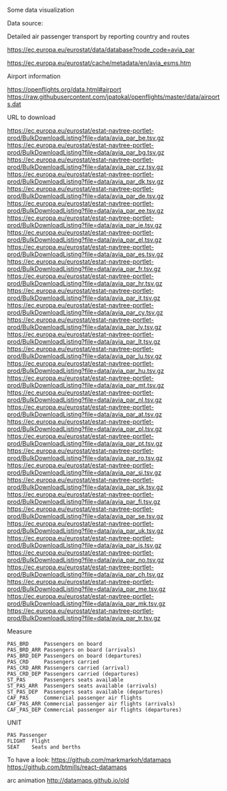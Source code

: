Some data visualization

Data source:

Detailed air passenger transport by reporting country and routes 

https://ec.europa.eu/eurostat/data/database?node_code=avia_par

https://ec.europa.eu/eurostat/cache/metadata/en/avia_esms.htm


Airport information

https://openflights.org/data.html#airport
https://raw.githubusercontent.com/jpatokal/openflights/master/data/airports.dat

URL to download

https://ec.europa.eu/eurostat/estat-navtree-portlet-prod/BulkDownloadListing?file=data/avia_par_be.tsv.gz
https://ec.europa.eu/eurostat/estat-navtree-portlet-prod/BulkDownloadListing?file=data/avia_par_bg.tsv.gz
https://ec.europa.eu/eurostat/estat-navtree-portlet-prod/BulkDownloadListing?file=data/avia_par_cz.tsv.gz
https://ec.europa.eu/eurostat/estat-navtree-portlet-prod/BulkDownloadListing?file=data/avia_par_dk.tsv.gz
https://ec.europa.eu/eurostat/estat-navtree-portlet-prod/BulkDownloadListing?file=data/avia_par_de.tsv.gz
https://ec.europa.eu/eurostat/estat-navtree-portlet-prod/BulkDownloadListing?file=data/avia_par_ee.tsv.gz
https://ec.europa.eu/eurostat/estat-navtree-portlet-prod/BulkDownloadListing?file=data/avia_par_ie.tsv.gz
https://ec.europa.eu/eurostat/estat-navtree-portlet-prod/BulkDownloadListing?file=data/avia_par_el.tsv.gz
https://ec.europa.eu/eurostat/estat-navtree-portlet-prod/BulkDownloadListing?file=data/avia_par_es.tsv.gz
https://ec.europa.eu/eurostat/estat-navtree-portlet-prod/BulkDownloadListing?file=data/avia_par_fr.tsv.gz
https://ec.europa.eu/eurostat/estat-navtree-portlet-prod/BulkDownloadListing?file=data/avia_par_hr.tsv.gz
https://ec.europa.eu/eurostat/estat-navtree-portlet-prod/BulkDownloadListing?file=data/avia_par_it.tsv.gz
https://ec.europa.eu/eurostat/estat-navtree-portlet-prod/BulkDownloadListing?file=data/avia_par_cy.tsv.gz
https://ec.europa.eu/eurostat/estat-navtree-portlet-prod/BulkDownloadListing?file=data/avia_par_lv.tsv.gz
https://ec.europa.eu/eurostat/estat-navtree-portlet-prod/BulkDownloadListing?file=data/avia_par_lt.tsv.gz
https://ec.europa.eu/eurostat/estat-navtree-portlet-prod/BulkDownloadListing?file=data/avia_par_lu.tsv.gz
https://ec.europa.eu/eurostat/estat-navtree-portlet-prod/BulkDownloadListing?file=data/avia_par_hu.tsv.gz
https://ec.europa.eu/eurostat/estat-navtree-portlet-prod/BulkDownloadListing?file=data/avia_par_mt.tsv.gz
https://ec.europa.eu/eurostat/estat-navtree-portlet-prod/BulkDownloadListing?file=data/avia_par_nl.tsv.gz
https://ec.europa.eu/eurostat/estat-navtree-portlet-prod/BulkDownloadListing?file=data/avia_par_at.tsv.gz
https://ec.europa.eu/eurostat/estat-navtree-portlet-prod/BulkDownloadListing?file=data/avia_par_pl.tsv.gz
https://ec.europa.eu/eurostat/estat-navtree-portlet-prod/BulkDownloadListing?file=data/avia_par_pt.tsv.gz
https://ec.europa.eu/eurostat/estat-navtree-portlet-prod/BulkDownloadListing?file=data/avia_par_ro.tsv.gz
https://ec.europa.eu/eurostat/estat-navtree-portlet-prod/BulkDownloadListing?file=data/avia_par_si.tsv.gz
https://ec.europa.eu/eurostat/estat-navtree-portlet-prod/BulkDownloadListing?file=data/avia_par_sk.tsv.gz
https://ec.europa.eu/eurostat/estat-navtree-portlet-prod/BulkDownloadListing?file=data/avia_par_fi.tsv.gz
https://ec.europa.eu/eurostat/estat-navtree-portlet-prod/BulkDownloadListing?file=data/avia_par_se.tsv.gz
https://ec.europa.eu/eurostat/estat-navtree-portlet-prod/BulkDownloadListing?file=data/avia_par_uk.tsv.gz
https://ec.europa.eu/eurostat/estat-navtree-portlet-prod/BulkDownloadListing?file=data/avia_par_is.tsv.gz
https://ec.europa.eu/eurostat/estat-navtree-portlet-prod/BulkDownloadListing?file=data/avia_par_no.tsv.gz
https://ec.europa.eu/eurostat/estat-navtree-portlet-prod/BulkDownloadListing?file=data/avia_par_ch.tsv.gz
https://ec.europa.eu/eurostat/estat-navtree-portlet-prod/BulkDownloadListing?file=data/avia_par_me.tsv.gz
https://ec.europa.eu/eurostat/estat-navtree-portlet-prod/BulkDownloadListing?file=data/avia_par_mk.tsv.gz
https://ec.europa.eu/eurostat/estat-navtree-portlet-prod/BulkDownloadListing?file=data/avia_par_tr.tsv.gz



Measure

	PAS_BRD	    Passengers on board
	PAS_BRD_ARR	Passengers on board (arrivals)
	PAS_BRD_DEP	Passengers on board (departures)
	PAS_CRD	    Passengers carried
	PAS_CRD_ARR	Passengers carried (arrival)
	PAS_CRD_DEP	Passengers carried (departures)
	ST_PAS	    Passengers seats available
	ST_PAS_ARR	Passengers seats available (arrivals)
	ST_PAS_DEP	Passengers seats available (departures)
	CAF_PAS	    Commercial passenger air flights
	CAF_PAS_ARR	Commercial passenger air flights (arrivals)
	CAF_PAS_DEP	Commercial passenger air flights (departures)

UNIT

    PAS	Passenger
	FLIGHT	Flight
	SEAT	Seats and berths


To have a look:
	https://github.com/markmarkoh/datamaps
	https://github.com/btmills/react-datamaps


arc animation
http://datamaps.github.io/old